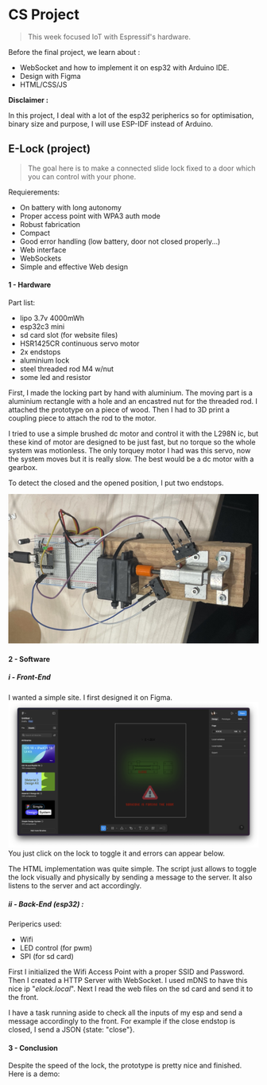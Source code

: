 
# CS Project

> This week focused IoT with Espressif's hardware.

Before the final project, we learn about :
- WebSocket and how to implement it on esp32 with Arduino IDE.
- Design with Figma
- HTML/CSS/JS

**Disclaimer :**

In this project, I deal with a lot of the esp32 peripherics so for optimisation, binary size and purpose, I will use ESP-IDF instead of Arduino.

## E-Lock (project)

> The goal here is to make a connected slide lock fixed to a door which you can control with your phone.

Requierements:
- On battery with long autonomy
- Proper access point with WPA3 auth mode
- Robust fabrication
- Compact
- Good error handling (low battery, door not closed properly...)
- Web interface
- WebSockets
- Simple and effective Web design

#### 1 - Hardware

Part list:
- lipo 3.7v 4000mWh
- esp32c3 mini
- sd card slot (for website files)
- HSR1425CR continuous servo motor
- 2x endstops
- aluminium lock
- steel threaded rod M4 w/nut
- some led and resistor

First, I made the locking part by hand with aluminium. The moving part is a aluminium rectangle with a hole and an encastred nut for the threaded rod. I attached the prototype on a piece of wood. Then I had to 3D print a coupling piece to attach the rod to the motor. 

I tried to use a simple brushed dc motor and control it with the L298N ic, but these kind of motor are designed to be just fast, but no torque so the whole system was motionless. The only torquey motor I had was this servo, now the system moves but it is really slow. The best would be a dc motor with a gearbox.

To detect the closed and the opened position, I put two endstops.

![prototype](./assets/hardware_finished.jpg)

#### 2 - Software

##### i - Front-End

I wanted a simple site. I first designed it on Figma.
![figma](./assets/software_figma.png)
You just click on the lock to toggle it and errors can appear below.

The HTML implementation was quite simple. The script just allows to toggle the lock visually and physically by sending a message to the server. It also listens to the server and act accordingly.

##### ii - Back-End (esp32) :

Periperics used:
- Wifi
- LED control (for pwm)
- SPI (for sd card)

First I initialized the Wifi Access Point with a proper SSID and Password. Then I created a HTTP Server with WebSocket. I used mDNS to have this nice ip "*elock.local*". Next I read the web files on the sd card and send it to the front.

I have a task running aside to check all the inputs of my esp and send a message accordingly to the front.
For example if the close endstop is closed, I send a JSON {state: "close"}.

#### 3 - Conclusion

Despite the speed of the lock, the prototype is pretty nice and finished. Here is a demo:

